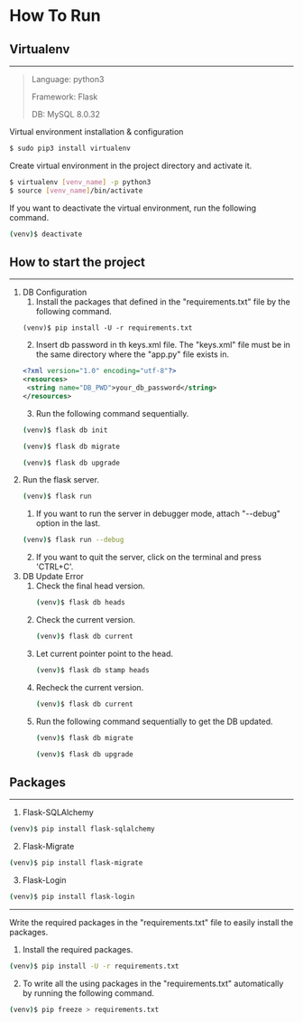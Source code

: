 # How To Run
## Virtualenv
***

> Language: python3
> 
> Framework: Flask
> 
> DB: MySQL 8.0.32

Virtual environment installation & configuration
``` bash
$ sudo pip3 install virtualenv
``` 

Create virtual environment in the project directory and activate it.
``` bash
$ virtualenv [venv_name] -p python3
$ source [venv_name]/bin/activate
``` 
If you want to deactivate the virtual environment, run the following command.
```bash
(venv)$ deactivate
```  
## How to start the project
***
1. DB Configuration
   1) Install the packages that defined in the "requirements.txt" file by the following command.
   ```
   (venv)$ pip install -U -r requirements.txt
   ```
   2) Insert db password in th keys.xml file. The "keys.xml" file must be in the same directory where the "app.py" file exists in.
   ```xml
   <?xml version="1.0" encoding="utf-8"?>
   <resources>
    <string name="DB_PWD">your_db_password</string>
   </resources>
   ```
   3) Run the following command sequentially.
   ```bash
   (venv)$ flask db init
   ```
   ```bash
   (venv)$ flask db migrate
   ```
   ```bash
   (venv)$ flask db upgrade
   ```
2. Run the flask server.
   ```bash
   (venv)$ flask run
   ```
   1) If you want to run the server in debugger mode, attach "--debug" option in the last.
   ```bash
   (venv)$ flask run --debug
   ```
   2) If you want to quit the server, click on the terminal and press 'CTRL+C'. 
3. DB Update Error
   1) Check the final head version.
      ```bash
      (venv)$ flask db heads
      ```
   2) Check the current version.
       ```bash
      (venv)$ flask db current
      ```
   3) Let current pointer point to the head.
      ```bash
      (venv)$ flask db stamp heads
      ```
   4) Recheck the current version.
      ```bash
      (venv)$ flask db current
      ```
   5) Run the following command sequentially to get the DB updated.
      ```bash
      (venv)$ flask db migrate
      ```
      ```bash
      (venv)$ flask db upgrade
      ```
## Packages
***
1. Flask-SQLAlchemy
``` bash
(venv)$ pip install flask-sqlalchemy
```
2. Flask-Migrate
```bash
(venv)$ pip install flask-migrate
```
3. Flask-Login
```bash
(venv)$ pip install flask-login
```
***
Write the required packages in the "requirements.txt" file to easily install the packages.
1. Install the required packages.
```bash
(venv)$ pip install -U -r requirements.txt
```
2. To write all the using packages in the "requirements.txt" automatically by running the following command.
```bash
(venv)$ pip freeze > requirements.txt
```